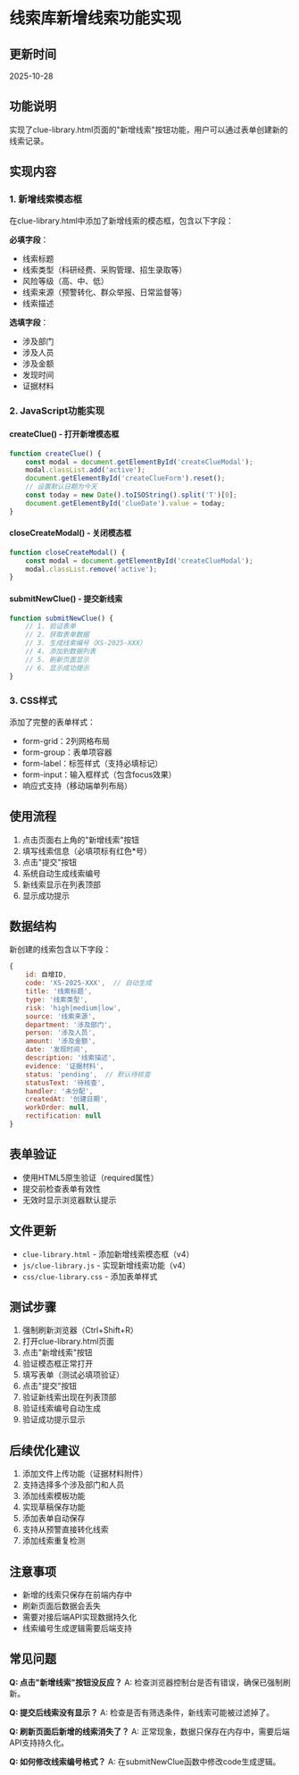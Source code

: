 # 线索库新增线索功能实现

## 更新时间
2025-10-28

## 功能说明
实现了clue-library.html页面的"新增线索"按钮功能，用户可以通过表单创建新的线索记录。

## 实现内容

### 1. 新增线索模态框
在clue-library.html中添加了新增线索的模态框，包含以下字段：

**必填字段**：
- 线索标题
- 线索类型（科研经费、采购管理、招生录取等）
- 风险等级（高、中、低）
- 线索来源（预警转化、群众举报、日常监督等）
- 线索描述

**选填字段**：
- 涉及部门
- 涉及人员
- 涉及金额
- 发现时间
- 证据材料

### 2. JavaScript功能实现

#### createClue() - 打开新增模态框
```javascript
function createClue() {
    const modal = document.getElementById('createClueModal');
    modal.classList.add('active');
    document.getElementById('createClueForm').reset();
    // 设置默认日期为今天
    const today = new Date().toISOString().split('T')[0];
    document.getElementById('clueDate').value = today;
}
```

#### closeCreateModal() - 关闭模态框
```javascript
function closeCreateModal() {
    const modal = document.getElementById('createClueModal');
    modal.classList.remove('active');
}
```

#### submitNewClue() - 提交新线索
```javascript
function submitNewClue() {
    // 1. 验证表单
    // 2. 获取表单数据
    // 3. 生成线索编号（XS-2025-XXX）
    // 4. 添加到数据列表
    // 5. 刷新页面显示
    // 6. 显示成功提示
}
```

### 3. CSS样式
添加了完整的表单样式：
- form-grid：2列网格布局
- form-group：表单项容器
- form-label：标签样式（支持必填标记）
- form-input：输入框样式（包含focus效果）
- 响应式支持（移动端单列布局）

## 使用流程

1. 点击页面右上角的"新增线索"按钮
2. 填写线索信息（必填项标有红色*号）
3. 点击"提交"按钮
4. 系统自动生成线索编号
5. 新线索显示在列表顶部
6. 显示成功提示

## 数据结构

新创建的线索包含以下字段：
```javascript
{
    id: 自增ID,
    code: 'XS-2025-XXX',  // 自动生成
    title: '线索标题',
    type: '线索类型',
    risk: 'high|medium|low',
    source: '线索来源',
    department: '涉及部门',
    person: '涉及人员',
    amount: '涉及金额',
    date: '发现时间',
    description: '线索描述',
    evidence: '证据材料',
    status: 'pending',  // 默认待核查
    statusText: '待核查',
    handler: '未分配',
    createdAt: '创建日期',
    workOrder: null,
    rectification: null
}
```

## 表单验证

- 使用HTML5原生验证（required属性）
- 提交前检查表单有效性
- 无效时显示浏览器默认提示

## 文件更新

- `clue-library.html` - 添加新增线索模态框（v4）
- `js/clue-library.js` - 实现新增线索功能（v4）
- `css/clue-library.css` - 添加表单样式

## 测试步骤

1. 强制刷新浏览器（Ctrl+Shift+R）
2. 打开clue-library.html页面
3. 点击"新增线索"按钮
4. 验证模态框正常打开
5. 填写表单（测试必填项验证）
6. 点击"提交"按钮
7. 验证新线索出现在列表顶部
8. 验证线索编号自动生成
9. 验证成功提示显示

## 后续优化建议

1. 添加文件上传功能（证据材料附件）
2. 支持选择多个涉及部门和人员
3. 添加线索模板功能
4. 实现草稿保存功能
5. 添加表单自动保存
6. 支持从预警直接转化线索
7. 添加线索重复检测

## 注意事项

- 新增的线索只保存在前端内存中
- 刷新页面后数据会丢失
- 需要对接后端API实现数据持久化
- 线索编号生成逻辑需要后端支持

## 常见问题

**Q: 点击"新增线索"按钮没反应？**
A: 检查浏览器控制台是否有错误，确保已强制刷新。

**Q: 提交后线索没有显示？**
A: 检查是否有筛选条件，新线索可能被过滤掉了。

**Q: 刷新页面后新增的线索消失了？**
A: 正常现象，数据只保存在内存中，需要后端API支持持久化。

**Q: 如何修改线索编号格式？**
A: 在submitNewClue函数中修改code生成逻辑。
